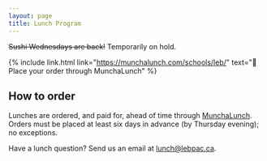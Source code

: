 ```yaml
---
layout: page
title: Lunch Program
---
```


~~Sushi Wednesdays are back!~~ Temporarily on hold.

{% include link.html link="https://munchalunch.com/schools/leb/" text="🍣 Place your order through MunchaLunch" %}

## How to order

Lunches are ordered, and paid for, ahead of time through [MunchaLunch](https://munchalunch.com/schools/leb/). Orders must be placed at least six days in advance (by Thursday evening); no exceptions.

Have a lunch question? Send us an email at [lunch@lebpac.ca](mailto:lunch@lebpac.ca).